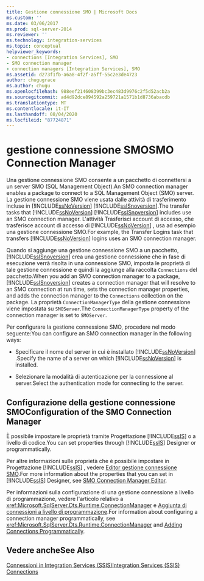 ```yaml
---
title: Gestione connessione SMO | Microsoft Docs
ms.custom: ''
ms.date: 03/06/2017
ms.prod: sql-server-2014
ms.reviewer: ''
ms.technology: integration-services
ms.topic: conceptual
helpviewer_keywords:
- connections [Integration Services], SMO
- SMO connection manager
- connection managers [Integration Services], SMO
ms.assetid: d273f1fb-a6a8-4f2f-a5ff-55c2e3de4723
author: chugugrace
ms.author: chugu
ms.openlocfilehash: 988eef214608399bc3ec483d9976c2f5d52acb2a
ms.sourcegitcommit: ad4d92dce894592a259721a1571b1d8736abacdb
ms.translationtype: MT
ms.contentlocale: it-IT
ms.lasthandoff: 08/04/2020
ms.locfileid: "87724871"
---
```

# <a name="smo-connection-manager"></a><span data-ttu-id="43a84-102">gestione connessione SMO</span><span class="sxs-lookup"><span data-stu-id="43a84-102">SMO Connection Manager</span></span>
  <span data-ttu-id="43a84-103">Una gestione connessione SMO consente a un pacchetto di connettersi a un server SMO (SQL Management Object).</span><span class="sxs-lookup"><span data-stu-id="43a84-103">An SMO connection manager enables a package to connect to a SQL Management Object (SMO) server.</span></span> <span data-ttu-id="43a84-104">La gestione connessione SMO viene usata dalle attività di trasferimento incluse in [!INCLUDE[ssNoVersion](../../includes/ssnoversion-md.md)] [!INCLUDE[ssISnoversion](../../includes/ssisnoversion-md.md)].</span><span class="sxs-lookup"><span data-stu-id="43a84-104">The transfer tasks that [!INCLUDE[ssNoVersion](../../includes/ssnoversion-md.md)] [!INCLUDE[ssISnoversion](../../includes/ssisnoversion-md.md)] includes use an SMO connection manager.</span></span> <span data-ttu-id="43a84-105">L'attività Trasferisci account di accesso, che trasferisce account di accesso di [!INCLUDE[ssNoVersion](../../includes/ssnoversion-md.md)] , usa ad esempio una gestione connessione SMO.</span><span class="sxs-lookup"><span data-stu-id="43a84-105">For example, the Transfer Logins task that transfers [!INCLUDE[ssNoVersion](../../includes/ssnoversion-md.md)] logins uses an SMO connection manager.</span></span>  
  
 <span data-ttu-id="43a84-106">Quando si aggiunge una gestione connessione SMO a un pacchetto, [!INCLUDE[ssISnoversion](../../includes/ssisnoversion-md.md)] crea una gestione connessione che in fase di esecuzione verrà risolta in una connessione SMO, imposta le proprietà di tale gestione connessione e quindi la aggiunge alla raccolta `Connections` del pacchetto.</span><span class="sxs-lookup"><span data-stu-id="43a84-106">When you add an SMO connection manager to a package, [!INCLUDE[ssISnoversion](../../includes/ssisnoversion-md.md)] creates a connection manager that will resolve to an SMO connection at run time, sets the connection manager properties, and adds the connection manager to the `Connections` collection on the package.</span></span> <span data-ttu-id="43a84-107">La proprietà `ConnectionManagerType` della gestione connessione viene impostata su `SMOServer`.</span><span class="sxs-lookup"><span data-stu-id="43a84-107">The `ConnectionManagerType` property of the connection manager is set to `SMOServer`.</span></span>  
  
 <span data-ttu-id="43a84-108">Per configurare la gestione connessione SMO, procedere nel modo seguente:</span><span class="sxs-lookup"><span data-stu-id="43a84-108">You can configure an SMO connection manager in the following ways:</span></span>  
  
-   <span data-ttu-id="43a84-109">Specificare il nome del server in cui è installato [!INCLUDE[ssNoVersion](../../includes/ssnoversion-md.md)] .</span><span class="sxs-lookup"><span data-stu-id="43a84-109">Specify the name of a server on which [!INCLUDE[ssNoVersion](../../includes/ssnoversion-md.md)] is installed.</span></span>  
  
-   <span data-ttu-id="43a84-110">Selezionare la modalità di autenticazione per la connessione al server.</span><span class="sxs-lookup"><span data-stu-id="43a84-110">Select the authentication mode for connecting to the server.</span></span>  
  
## <a name="configuration-of-the-smo-connection-manager"></a><span data-ttu-id="43a84-111">Configurazione della gestione connessione SMO</span><span class="sxs-lookup"><span data-stu-id="43a84-111">Configuration of the SMO Connection Manager</span></span>  
 <span data-ttu-id="43a84-112">È possibile impostare le proprietà tramite Progettazione [!INCLUDE[ssIS](../../includes/ssis-md.md)] o a livello di codice.</span><span class="sxs-lookup"><span data-stu-id="43a84-112">You can set properties through [!INCLUDE[ssIS](../../includes/ssis-md.md)] Designer or programmatically.</span></span>  
  
 <span data-ttu-id="43a84-113">Per altre informazioni sulle proprietà che è possibile impostare in Progettazione [!INCLUDE[ssIS](../../includes/ssis-md.md)] , vedere [Editor gestione connessione SMO](../smo-connection-manager-editor.md).</span><span class="sxs-lookup"><span data-stu-id="43a84-113">For more information about the properties that you can set in [!INCLUDE[ssIS](../../includes/ssis-md.md)] Designer, see [SMO Connection Manager Editor](../smo-connection-manager-editor.md).</span></span>  
  
 <span data-ttu-id="43a84-114">Per informazioni sulla configurazione di una gestione connessione a livello di programmazione, vedere l'articolo relativo a <xref:Microsoft.SqlServer.Dts.Runtime.ConnectionManager> e [Aggiunta di connessioni a livello di programmazione](../building-packages-programmatically/adding-connections-programmatically.md).</span><span class="sxs-lookup"><span data-stu-id="43a84-114">For information about configuring a connection manager programmatically, see <xref:Microsoft.SqlServer.Dts.Runtime.ConnectionManager> and [Adding Connections Programmatically](../building-packages-programmatically/adding-connections-programmatically.md).</span></span>  
  
## <a name="see-also"></a><span data-ttu-id="43a84-115">Vedere anche</span><span class="sxs-lookup"><span data-stu-id="43a84-115">See Also</span></span>  
 [<span data-ttu-id="43a84-116">Connessioni in Integration Services &#40;SSIS&#41;</span><span class="sxs-lookup"><span data-stu-id="43a84-116">Integration Services &#40;SSIS&#41; Connections</span></span>](integration-services-ssis-connections.md)  
  
  

